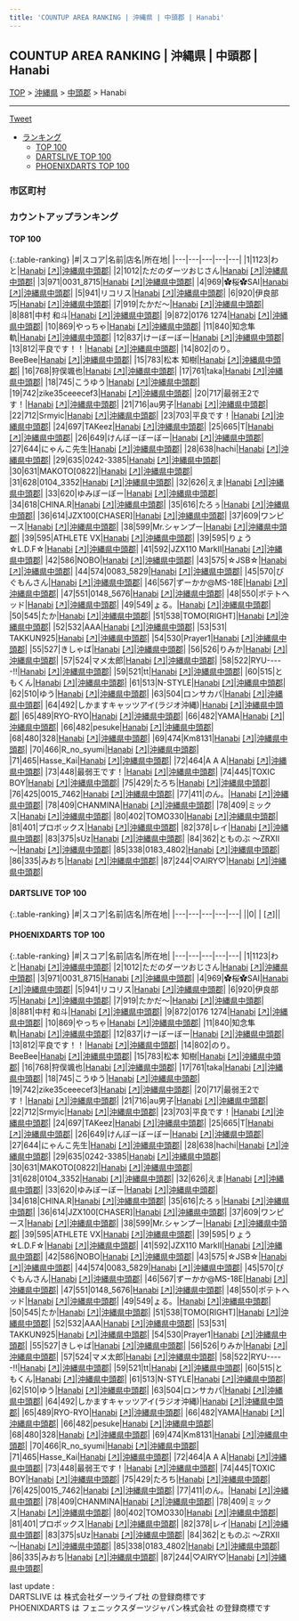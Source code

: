 ```yaml
---
title: 'COUNTUP AREA RANKING | 沖縄県 | 中頭郡 | Hanabi'
---
```

## COUNTUP AREA RANKING | 沖縄県 | 中頭郡 | Hanabi

[TOP](/darts/rank/) > [沖縄県](/darts/rank/沖縄県/) > [中頭郡](/darts/rank/沖縄県/中頭郡/) > Hanabi

___

<a href="https://twitter.com/share?ref_src=twsrc%5Etfw" data-text="COUNTUP AREA RANKING | 沖縄県中頭郡Hanabi" class="twitter-share-button" data-hashtags="DARTSLIVE,PHOENIXDARTS,darts,ダーツ" data-show-count="false">Tweet</a>

* [ランキング](#カウントアップランキング)
    * [TOP 100](#top-100)
    * [DARTSLIVE TOP 100](#dartslive-top-100)
    * [PHOENIXDARTS TOP 100](#phoenixdarts-top-100)

### 市区町村

<ul>

</ul>

### カウントアップランキング

#### TOP 100



{:.table-ranking}
|#|スコア|名前|店名|所在地|
|---|---|---|---|---|
|1|1123|<span class="rank-name-pd">わと</span>|<a href="/darts/rank/shops/10508.html">Hanabi</a> <a href="https://vs.phoenixdarts.com/jp/shop/shopDetailInfo/s_10508?s_seq=10508">[↗]</a>|<a href="/darts/rank/沖縄県/中頭郡">沖縄県中頭郡</a>|
|2|1012|<span class="rank-name-pd">ただのダーツおじさん</span>|<a href="/darts/rank/shops/10508.html">Hanabi</a> <a href="https://vs.phoenixdarts.com/jp/shop/shopDetailInfo/s_10508?s_seq=10508">[↗]</a>|<a href="/darts/rank/沖縄県/中頭郡">沖縄県中頭郡</a>|
|3|971|<span class="rank-name-pd">0031_8715</span>|<a href="/darts/rank/shops/10508.html">Hanabi</a> <a href="https://vs.phoenixdarts.com/jp/shop/shopDetailInfo/s_10508?s_seq=10508">[↗]</a>|<a href="/darts/rank/沖縄県/中頭郡">沖縄県中頭郡</a>|
|4|969|<span class="rank-name-pd">✿桜✿SAI</span>|<a href="/darts/rank/shops/10508.html">Hanabi</a> <a href="https://vs.phoenixdarts.com/jp/shop/shopDetailInfo/s_10508?s_seq=10508">[↗]</a>|<a href="/darts/rank/沖縄県/中頭郡">沖縄県中頭郡</a>|
|5|941|<span class="rank-name-pd">リコリス</span>|<a href="/darts/rank/shops/10508.html">Hanabi</a> <a href="https://vs.phoenixdarts.com/jp/shop/shopDetailInfo/s_10508?s_seq=10508">[↗]</a>|<a href="/darts/rank/沖縄県/中頭郡">沖縄県中頭郡</a>|
|6|920|<span class="rank-name-pd">伊良部　巧</span>|<a href="/darts/rank/shops/10508.html">Hanabi</a> <a href="https://vs.phoenixdarts.com/jp/shop/shopDetailInfo/s_10508?s_seq=10508">[↗]</a>|<a href="/darts/rank/沖縄県/中頭郡">沖縄県中頭郡</a>|
|7|919|<span class="rank-name-pd">たかだ〜</span>|<a href="/darts/rank/shops/10508.html">Hanabi</a> <a href="https://vs.phoenixdarts.com/jp/shop/shopDetailInfo/s_10508?s_seq=10508">[↗]</a>|<a href="/darts/rank/沖縄県/中頭郡">沖縄県中頭郡</a>|
|8|881|<span class="rank-name-pd">中村 和斗</span>|<a href="/darts/rank/shops/10508.html">Hanabi</a> <a href="https://vs.phoenixdarts.com/jp/shop/shopDetailInfo/s_10508?s_seq=10508">[↗]</a>|<a href="/darts/rank/沖縄県/中頭郡">沖縄県中頭郡</a>|
|9|872|<span class="rank-name-pd">0176 1274</span>|<a href="/darts/rank/shops/10508.html">Hanabi</a> <a href="https://vs.phoenixdarts.com/jp/shop/shopDetailInfo/s_10508?s_seq=10508">[↗]</a>|<a href="/darts/rank/沖縄県/中頭郡">沖縄県中頭郡</a>|
|10|869|<span class="rank-name-pd">やっちゃ</span>|<a href="/darts/rank/shops/10508.html">Hanabi</a> <a href="https://vs.phoenixdarts.com/jp/shop/shopDetailInfo/s_10508?s_seq=10508">[↗]</a>|<a href="/darts/rank/沖縄県/中頭郡">沖縄県中頭郡</a>|
|11|840|<span class="rank-name-pd">知念隼軌</span>|<a href="/darts/rank/shops/10508.html">Hanabi</a> <a href="https://vs.phoenixdarts.com/jp/shop/shopDetailInfo/s_10508?s_seq=10508">[↗]</a>|<a href="/darts/rank/沖縄県/中頭郡">沖縄県中頭郡</a>|
|12|837|<span class="rank-name-pd">けーぼーぼー</span>|<a href="/darts/rank/shops/10508.html">Hanabi</a> <a href="https://vs.phoenixdarts.com/jp/shop/shopDetailInfo/s_10508?s_seq=10508">[↗]</a>|<a href="/darts/rank/沖縄県/中頭郡">沖縄県中頭郡</a>|
|13|812|<span class="rank-name-pd">平良です！！</span>|<a href="/darts/rank/shops/10508.html">Hanabi</a> <a href="https://vs.phoenixdarts.com/jp/shop/shopDetailInfo/s_10508?s_seq=10508">[↗]</a>|<a href="/darts/rank/沖縄県/中頭郡">沖縄県中頭郡</a>|
|14|802|<span class="rank-name-pd">のり。BeeBee</span>|<a href="/darts/rank/shops/10508.html">Hanabi</a> <a href="https://vs.phoenixdarts.com/jp/shop/shopDetailInfo/s_10508?s_seq=10508">[↗]</a>|<a href="/darts/rank/沖縄県/中頭郡">沖縄県中頭郡</a>|
|15|783|<span class="rank-name-pd">松本 知樹</span>|<a href="/darts/rank/shops/10508.html">Hanabi</a> <a href="https://vs.phoenixdarts.com/jp/shop/shopDetailInfo/s_10508?s_seq=10508">[↗]</a>|<a href="/darts/rank/沖縄県/中頭郡">沖縄県中頭郡</a>|
|16|768|<span class="rank-name-pd">狩俣颯也</span>|<a href="/darts/rank/shops/10508.html">Hanabi</a> <a href="https://vs.phoenixdarts.com/jp/shop/shopDetailInfo/s_10508?s_seq=10508">[↗]</a>|<a href="/darts/rank/沖縄県/中頭郡">沖縄県中頭郡</a>|
|17|761|<span class="rank-name-pd">taka</span>|<a href="/darts/rank/shops/10508.html">Hanabi</a> <a href="https://vs.phoenixdarts.com/jp/shop/shopDetailInfo/s_10508?s_seq=10508">[↗]</a>|<a href="/darts/rank/沖縄県/中頭郡">沖縄県中頭郡</a>|
|18|745|<span class="rank-name-pd">こうゆう</span>|<a href="/darts/rank/shops/10508.html">Hanabi</a> <a href="https://vs.phoenixdarts.com/jp/shop/shopDetailInfo/s_10508?s_seq=10508">[↗]</a>|<a href="/darts/rank/沖縄県/中頭郡">沖縄県中頭郡</a>|
|19|742|<span class="rank-name-pd">zike35ceeecef3</span>|<a href="/darts/rank/shops/10508.html">Hanabi</a> <a href="https://vs.phoenixdarts.com/jp/shop/shopDetailInfo/s_10508?s_seq=10508">[↗]</a>|<a href="/darts/rank/沖縄県/中頭郡">沖縄県中頭郡</a>|
|20|717|<span class="rank-name-pd">最弱王2です！</span>|<a href="/darts/rank/shops/10508.html">Hanabi</a> <a href="https://vs.phoenixdarts.com/jp/shop/shopDetailInfo/s_10508?s_seq=10508">[↗]</a>|<a href="/darts/rank/沖縄県/中頭郡">沖縄県中頭郡</a>|
|21|716|<span class="rank-name-pd">au男子</span>|<a href="/darts/rank/shops/10508.html">Hanabi</a> <a href="https://vs.phoenixdarts.com/jp/shop/shopDetailInfo/s_10508?s_seq=10508">[↗]</a>|<a href="/darts/rank/沖縄県/中頭郡">沖縄県中頭郡</a>|
|22|712|<span class="rank-name-pd">Srmyic</span>|<a href="/darts/rank/shops/10508.html">Hanabi</a> <a href="https://vs.phoenixdarts.com/jp/shop/shopDetailInfo/s_10508?s_seq=10508">[↗]</a>|<a href="/darts/rank/沖縄県/中頭郡">沖縄県中頭郡</a>|
|23|703|<span class="rank-name-pd">平良です！</span>|<a href="/darts/rank/shops/10508.html">Hanabi</a> <a href="https://vs.phoenixdarts.com/jp/shop/shopDetailInfo/s_10508?s_seq=10508">[↗]</a>|<a href="/darts/rank/沖縄県/中頭郡">沖縄県中頭郡</a>|
|24|697|<span class="rank-name-pd">TAKeez</span>|<a href="/darts/rank/shops/10508.html">Hanabi</a> <a href="https://vs.phoenixdarts.com/jp/shop/shopDetailInfo/s_10508?s_seq=10508">[↗]</a>|<a href="/darts/rank/沖縄県/中頭郡">沖縄県中頭郡</a>|
|25|665|<span class="rank-name-pd">T</span>|<a href="/darts/rank/shops/10508.html">Hanabi</a> <a href="https://vs.phoenixdarts.com/jp/shop/shopDetailInfo/s_10508?s_seq=10508">[↗]</a>|<a href="/darts/rank/沖縄県/中頭郡">沖縄県中頭郡</a>|
|26|649|<span class="rank-name-pd">けんぼーぼーぼー</span>|<a href="/darts/rank/shops/10508.html">Hanabi</a> <a href="https://vs.phoenixdarts.com/jp/shop/shopDetailInfo/s_10508?s_seq=10508">[↗]</a>|<a href="/darts/rank/沖縄県/中頭郡">沖縄県中頭郡</a>|
|27|644|<span class="rank-name-pd">にゃんこ先生</span>|<a href="/darts/rank/shops/10508.html">Hanabi</a> <a href="https://vs.phoenixdarts.com/jp/shop/shopDetailInfo/s_10508?s_seq=10508">[↗]</a>|<a href="/darts/rank/沖縄県/中頭郡">沖縄県中頭郡</a>|
|28|638|<span class="rank-name-pd">hachi</span>|<a href="/darts/rank/shops/10508.html">Hanabi</a> <a href="https://vs.phoenixdarts.com/jp/shop/shopDetailInfo/s_10508?s_seq=10508">[↗]</a>|<a href="/darts/rank/沖縄県/中頭郡">沖縄県中頭郡</a>|
|29|635|<span class="rank-name-pd">0242-3385</span>|<a href="/darts/rank/shops/10508.html">Hanabi</a> <a href="https://vs.phoenixdarts.com/jp/shop/shopDetailInfo/s_10508?s_seq=10508">[↗]</a>|<a href="/darts/rank/沖縄県/中頭郡">沖縄県中頭郡</a>|
|30|631|<span class="rank-name-pd">MAKOTO[0822]</span>|<a href="/darts/rank/shops/10508.html">Hanabi</a> <a href="https://vs.phoenixdarts.com/jp/shop/shopDetailInfo/s_10508?s_seq=10508">[↗]</a>|<a href="/darts/rank/沖縄県/中頭郡">沖縄県中頭郡</a>|
|31|628|<span class="rank-name-pd">0104_3352</span>|<a href="/darts/rank/shops/10508.html">Hanabi</a> <a href="https://vs.phoenixdarts.com/jp/shop/shopDetailInfo/s_10508?s_seq=10508">[↗]</a>|<a href="/darts/rank/沖縄県/中頭郡">沖縄県中頭郡</a>|
|32|626|<span class="rank-name-pd">えま</span>|<a href="/darts/rank/shops/10508.html">Hanabi</a> <a href="https://vs.phoenixdarts.com/jp/shop/shopDetailInfo/s_10508?s_seq=10508">[↗]</a>|<a href="/darts/rank/沖縄県/中頭郡">沖縄県中頭郡</a>|
|33|620|<span class="rank-name-pd">ゆみぼーぼー</span>|<a href="/darts/rank/shops/10508.html">Hanabi</a> <a href="https://vs.phoenixdarts.com/jp/shop/shopDetailInfo/s_10508?s_seq=10508">[↗]</a>|<a href="/darts/rank/沖縄県/中頭郡">沖縄県中頭郡</a>|
|34|618|<span class="rank-name-pd">CHINA.R</span>|<a href="/darts/rank/shops/10508.html">Hanabi</a> <a href="https://vs.phoenixdarts.com/jp/shop/shopDetailInfo/s_10508?s_seq=10508">[↗]</a>|<a href="/darts/rank/沖縄県/中頭郡">沖縄県中頭郡</a>|
|35|616|<span class="rank-name-pd">たろぅ</span>|<a href="/darts/rank/shops/10508.html">Hanabi</a> <a href="https://vs.phoenixdarts.com/jp/shop/shopDetailInfo/s_10508?s_seq=10508">[↗]</a>|<a href="/darts/rank/沖縄県/中頭郡">沖縄県中頭郡</a>|
|36|614|<span class="rank-name-pd">JZX100[CHASER]</span>|<a href="/darts/rank/shops/10508.html">Hanabi</a> <a href="https://vs.phoenixdarts.com/jp/shop/shopDetailInfo/s_10508?s_seq=10508">[↗]</a>|<a href="/darts/rank/沖縄県/中頭郡">沖縄県中頭郡</a>|
|37|609|<span class="rank-name-pd">ワンピース</span>|<a href="/darts/rank/shops/10508.html">Hanabi</a> <a href="https://vs.phoenixdarts.com/jp/shop/shopDetailInfo/s_10508?s_seq=10508">[↗]</a>|<a href="/darts/rank/沖縄県/中頭郡">沖縄県中頭郡</a>|
|38|599|<span class="rank-name-pd">Mr.シャンプー</span>|<a href="/darts/rank/shops/10508.html">Hanabi</a> <a href="https://vs.phoenixdarts.com/jp/shop/shopDetailInfo/s_10508?s_seq=10508">[↗]</a>|<a href="/darts/rank/沖縄県/中頭郡">沖縄県中頭郡</a>|
|39|595|<span class="rank-name-pd">ATHLETE VX</span>|<a href="/darts/rank/shops/10508.html">Hanabi</a> <a href="https://vs.phoenixdarts.com/jp/shop/shopDetailInfo/s_10508?s_seq=10508">[↗]</a>|<a href="/darts/rank/沖縄県/中頭郡">沖縄県中頭郡</a>|
|39|595|<span class="rank-name-pd">りょう☆L.D.F☆</span>|<a href="/darts/rank/shops/10508.html">Hanabi</a> <a href="https://vs.phoenixdarts.com/jp/shop/shopDetailInfo/s_10508?s_seq=10508">[↗]</a>|<a href="/darts/rank/沖縄県/中頭郡">沖縄県中頭郡</a>|
|41|592|<span class="rank-name-pd">JZX110 MarkⅡ</span>|<a href="/darts/rank/shops/10508.html">Hanabi</a> <a href="https://vs.phoenixdarts.com/jp/shop/shopDetailInfo/s_10508?s_seq=10508">[↗]</a>|<a href="/darts/rank/沖縄県/中頭郡">沖縄県中頭郡</a>|
|42|586|<span class="rank-name-pd">NOBO</span>|<a href="/darts/rank/shops/10508.html">Hanabi</a> <a href="https://vs.phoenixdarts.com/jp/shop/shopDetailInfo/s_10508?s_seq=10508">[↗]</a>|<a href="/darts/rank/沖縄県/中頭郡">沖縄県中頭郡</a>|
|43|575|<span class="rank-name-pd">☆JSB☆</span>|<a href="/darts/rank/shops/10508.html">Hanabi</a> <a href="https://vs.phoenixdarts.com/jp/shop/shopDetailInfo/s_10508?s_seq=10508">[↗]</a>|<a href="/darts/rank/沖縄県/中頭郡">沖縄県中頭郡</a>|
|44|574|<span class="rank-name-pd">0083_5829</span>|<a href="/darts/rank/shops/10508.html">Hanabi</a> <a href="https://vs.phoenixdarts.com/jp/shop/shopDetailInfo/s_10508?s_seq=10508">[↗]</a>|<a href="/darts/rank/沖縄県/中頭郡">沖縄県中頭郡</a>|
|45|570|<span class="rank-name-pd">ぴぐもんさん</span>|<a href="/darts/rank/shops/10508.html">Hanabi</a> <a href="https://vs.phoenixdarts.com/jp/shop/shopDetailInfo/s_10508?s_seq=10508">[↗]</a>|<a href="/darts/rank/沖縄県/中頭郡">沖縄県中頭郡</a>|
|46|567|<span class="rank-name-pd">ずーかか@MS-18E</span>|<a href="/darts/rank/shops/10508.html">Hanabi</a> <a href="https://vs.phoenixdarts.com/jp/shop/shopDetailInfo/s_10508?s_seq=10508">[↗]</a>|<a href="/darts/rank/沖縄県/中頭郡">沖縄県中頭郡</a>|
|47|551|<span class="rank-name-pd">0148_5676</span>|<a href="/darts/rank/shops/10508.html">Hanabi</a> <a href="https://vs.phoenixdarts.com/jp/shop/shopDetailInfo/s_10508?s_seq=10508">[↗]</a>|<a href="/darts/rank/沖縄県/中頭郡">沖縄県中頭郡</a>|
|48|550|<span class="rank-name-pd">ポテトヘッド</span>|<a href="/darts/rank/shops/10508.html">Hanabi</a> <a href="https://vs.phoenixdarts.com/jp/shop/shopDetailInfo/s_10508?s_seq=10508">[↗]</a>|<a href="/darts/rank/沖縄県/中頭郡">沖縄県中頭郡</a>|
|49|549|<span class="rank-name-pd">ょる。</span>|<a href="/darts/rank/shops/10508.html">Hanabi</a> <a href="https://vs.phoenixdarts.com/jp/shop/shopDetailInfo/s_10508?s_seq=10508">[↗]</a>|<a href="/darts/rank/沖縄県/中頭郡">沖縄県中頭郡</a>|
|50|545|<span class="rank-name-pd">たか</span>|<a href="/darts/rank/shops/10508.html">Hanabi</a> <a href="https://vs.phoenixdarts.com/jp/shop/shopDetailInfo/s_10508?s_seq=10508">[↗]</a>|<a href="/darts/rank/沖縄県/中頭郡">沖縄県中頭郡</a>|
|51|538|<span class="rank-name-pd">TOMO[RIGHT]</span>|<a href="/darts/rank/shops/10508.html">Hanabi</a> <a href="https://vs.phoenixdarts.com/jp/shop/shopDetailInfo/s_10508?s_seq=10508">[↗]</a>|<a href="/darts/rank/沖縄県/中頭郡">沖縄県中頭郡</a>|
|52|532|<span class="rank-name-pd">AAA</span>|<a href="/darts/rank/shops/10508.html">Hanabi</a> <a href="https://vs.phoenixdarts.com/jp/shop/shopDetailInfo/s_10508?s_seq=10508">[↗]</a>|<a href="/darts/rank/沖縄県/中頭郡">沖縄県中頭郡</a>|
|53|531|<span class="rank-name-pd"> TAKKUN925</span>|<a href="/darts/rank/shops/10508.html">Hanabi</a> <a href="https://vs.phoenixdarts.com/jp/shop/shopDetailInfo/s_10508?s_seq=10508">[↗]</a>|<a href="/darts/rank/沖縄県/中頭郡">沖縄県中頭郡</a>|
|54|530|<span class="rank-name-pd">Prayer1</span>|<a href="/darts/rank/shops/10508.html">Hanabi</a> <a href="https://vs.phoenixdarts.com/jp/shop/shopDetailInfo/s_10508?s_seq=10508">[↗]</a>|<a href="/darts/rank/沖縄県/中頭郡">沖縄県中頭郡</a>|
|55|527|<span class="rank-name-pd">きしゃば</span>|<a href="/darts/rank/shops/10508.html">Hanabi</a> <a href="https://vs.phoenixdarts.com/jp/shop/shopDetailInfo/s_10508?s_seq=10508">[↗]</a>|<a href="/darts/rank/沖縄県/中頭郡">沖縄県中頭郡</a>|
|56|526|<span class="rank-name-pd">りみか</span>|<a href="/darts/rank/shops/10508.html">Hanabi</a> <a href="https://vs.phoenixdarts.com/jp/shop/shopDetailInfo/s_10508?s_seq=10508">[↗]</a>|<a href="/darts/rank/沖縄県/中頭郡">沖縄県中頭郡</a>|
|57|524|<span class="rank-name-pd">マメ太郎</span>|<a href="/darts/rank/shops/10508.html">Hanabi</a> <a href="https://vs.phoenixdarts.com/jp/shop/shopDetailInfo/s_10508?s_seq=10508">[↗]</a>|<a href="/darts/rank/沖縄県/中頭郡">沖縄県中頭郡</a>|
|58|522|<span class="rank-name-pd">RYU-----!!</span>|<a href="/darts/rank/shops/10508.html">Hanabi</a> <a href="https://vs.phoenixdarts.com/jp/shop/shopDetailInfo/s_10508?s_seq=10508">[↗]</a>|<a href="/darts/rank/沖縄県/中頭郡">沖縄県中頭郡</a>|
|59|521|<span class="rank-name-pd">tt</span>|<a href="/darts/rank/shops/10508.html">Hanabi</a> <a href="https://vs.phoenixdarts.com/jp/shop/shopDetailInfo/s_10508?s_seq=10508">[↗]</a>|<a href="/darts/rank/沖縄県/中頭郡">沖縄県中頭郡</a>|
|60|515|<span class="rank-name-pd">ともくん</span>|<a href="/darts/rank/shops/10508.html">Hanabi</a> <a href="https://vs.phoenixdarts.com/jp/shop/shopDetailInfo/s_10508?s_seq=10508">[↗]</a>|<a href="/darts/rank/沖縄県/中頭郡">沖縄県中頭郡</a>|
|61|513|<span class="rank-name-pd">N-STYLE</span>|<a href="/darts/rank/shops/10508.html">Hanabi</a> <a href="https://vs.phoenixdarts.com/jp/shop/shopDetailInfo/s_10508?s_seq=10508">[↗]</a>|<a href="/darts/rank/沖縄県/中頭郡">沖縄県中頭郡</a>|
|62|510|<span class="rank-name-pd">ゆう</span>|<a href="/darts/rank/shops/10508.html">Hanabi</a> <a href="https://vs.phoenixdarts.com/jp/shop/shopDetailInfo/s_10508?s_seq=10508">[↗]</a>|<a href="/darts/rank/沖縄県/中頭郡">沖縄県中頭郡</a>|
|63|504|<span class="rank-name-pd">ロンサカパ</span>|<a href="/darts/rank/shops/10508.html">Hanabi</a> <a href="https://vs.phoenixdarts.com/jp/shop/shopDetailInfo/s_10508?s_seq=10508">[↗]</a>|<a href="/darts/rank/沖縄県/中頭郡">沖縄県中頭郡</a>|
|64|492|<span class="rank-name-pd">しかますキャッツアイ(ラジオ沖縄)</span>|<a href="/darts/rank/shops/10508.html">Hanabi</a> <a href="https://vs.phoenixdarts.com/jp/shop/shopDetailInfo/s_10508?s_seq=10508">[↗]</a>|<a href="/darts/rank/沖縄県/中頭郡">沖縄県中頭郡</a>|
|65|489|<span class="rank-name-pd">RYO-RYO</span>|<a href="/darts/rank/shops/10508.html">Hanabi</a> <a href="https://vs.phoenixdarts.com/jp/shop/shopDetailInfo/s_10508?s_seq=10508">[↗]</a>|<a href="/darts/rank/沖縄県/中頭郡">沖縄県中頭郡</a>|
|66|482|<span class="rank-name-pd">YAMA</span>|<a href="/darts/rank/shops/10508.html">Hanabi</a> <a href="https://vs.phoenixdarts.com/jp/shop/shopDetailInfo/s_10508?s_seq=10508">[↗]</a>|<a href="/darts/rank/沖縄県/中頭郡">沖縄県中頭郡</a>|
|66|482|<span class="rank-name-pd">pesuke</span>|<a href="/darts/rank/shops/10508.html">Hanabi</a> <a href="https://vs.phoenixdarts.com/jp/shop/shopDetailInfo/s_10508?s_seq=10508">[↗]</a>|<a href="/darts/rank/沖縄県/中頭郡">沖縄県中頭郡</a>|
|68|480|<span class="rank-name-pd">328</span>|<a href="/darts/rank/shops/10508.html">Hanabi</a> <a href="https://vs.phoenixdarts.com/jp/shop/shopDetailInfo/s_10508?s_seq=10508">[↗]</a>|<a href="/darts/rank/沖縄県/中頭郡">沖縄県中頭郡</a>|
|69|474|<span class="rank-name-pd">Km8131</span>|<a href="/darts/rank/shops/10508.html">Hanabi</a> <a href="https://vs.phoenixdarts.com/jp/shop/shopDetailInfo/s_10508?s_seq=10508">[↗]</a>|<a href="/darts/rank/沖縄県/中頭郡">沖縄県中頭郡</a>|
|70|466|<span class="rank-name-pd">R_no_syumi</span>|<a href="/darts/rank/shops/10508.html">Hanabi</a> <a href="https://vs.phoenixdarts.com/jp/shop/shopDetailInfo/s_10508?s_seq=10508">[↗]</a>|<a href="/darts/rank/沖縄県/中頭郡">沖縄県中頭郡</a>|
|71|465|<span class="rank-name-pd">Hasse_Kai</span>|<a href="/darts/rank/shops/10508.html">Hanabi</a> <a href="https://vs.phoenixdarts.com/jp/shop/shopDetailInfo/s_10508?s_seq=10508">[↗]</a>|<a href="/darts/rank/沖縄県/中頭郡">沖縄県中頭郡</a>|
|72|464|<span class="rank-name-pd">A A A</span>|<a href="/darts/rank/shops/10508.html">Hanabi</a> <a href="https://vs.phoenixdarts.com/jp/shop/shopDetailInfo/s_10508?s_seq=10508">[↗]</a>|<a href="/darts/rank/沖縄県/中頭郡">沖縄県中頭郡</a>|
|73|448|<span class="rank-name-pd">最弱王です！</span>|<a href="/darts/rank/shops/10508.html">Hanabi</a> <a href="https://vs.phoenixdarts.com/jp/shop/shopDetailInfo/s_10508?s_seq=10508">[↗]</a>|<a href="/darts/rank/沖縄県/中頭郡">沖縄県中頭郡</a>|
|74|445|<span class="rank-name-pd">TOXIC BOY</span>|<a href="/darts/rank/shops/10508.html">Hanabi</a> <a href="https://vs.phoenixdarts.com/jp/shop/shopDetailInfo/s_10508?s_seq=10508">[↗]</a>|<a href="/darts/rank/沖縄県/中頭郡">沖縄県中頭郡</a>|
|75|429|<span class="rank-name-pd">たろち</span>|<a href="/darts/rank/shops/10508.html">Hanabi</a> <a href="https://vs.phoenixdarts.com/jp/shop/shopDetailInfo/s_10508?s_seq=10508">[↗]</a>|<a href="/darts/rank/沖縄県/中頭郡">沖縄県中頭郡</a>|
|76|425|<span class="rank-name-pd">0015_7462</span>|<a href="/darts/rank/shops/10508.html">Hanabi</a> <a href="https://vs.phoenixdarts.com/jp/shop/shopDetailInfo/s_10508?s_seq=10508">[↗]</a>|<a href="/darts/rank/沖縄県/中頭郡">沖縄県中頭郡</a>|
|77|411|<span class="rank-name-pd">のん。</span>|<a href="/darts/rank/shops/10508.html">Hanabi</a> <a href="https://vs.phoenixdarts.com/jp/shop/shopDetailInfo/s_10508?s_seq=10508">[↗]</a>|<a href="/darts/rank/沖縄県/中頭郡">沖縄県中頭郡</a>|
|78|409|<span class="rank-name-pd">CHANMINA</span>|<a href="/darts/rank/shops/10508.html">Hanabi</a> <a href="https://vs.phoenixdarts.com/jp/shop/shopDetailInfo/s_10508?s_seq=10508">[↗]</a>|<a href="/darts/rank/沖縄県/中頭郡">沖縄県中頭郡</a>|
|78|409|<span class="rank-name-pd">ミックス</span>|<a href="/darts/rank/shops/10508.html">Hanabi</a> <a href="https://vs.phoenixdarts.com/jp/shop/shopDetailInfo/s_10508?s_seq=10508">[↗]</a>|<a href="/darts/rank/沖縄県/中頭郡">沖縄県中頭郡</a>|
|80|402|<span class="rank-name-pd">TOMO330</span>|<a href="/darts/rank/shops/10508.html">Hanabi</a> <a href="https://vs.phoenixdarts.com/jp/shop/shopDetailInfo/s_10508?s_seq=10508">[↗]</a>|<a href="/darts/rank/沖縄県/中頭郡">沖縄県中頭郡</a>|
|81|401|<span class="rank-name-pd">プロボックス</span>|<a href="/darts/rank/shops/10508.html">Hanabi</a> <a href="https://vs.phoenixdarts.com/jp/shop/shopDetailInfo/s_10508?s_seq=10508">[↗]</a>|<a href="/darts/rank/沖縄県/中頭郡">沖縄県中頭郡</a>|
|82|378|<span class="rank-name-pd">レイ</span>|<a href="/darts/rank/shops/10508.html">Hanabi</a> <a href="https://vs.phoenixdarts.com/jp/shop/shopDetailInfo/s_10508?s_seq=10508">[↗]</a>|<a href="/darts/rank/沖縄県/中頭郡">沖縄県中頭郡</a>|
|83|375|<span class="rank-name-pd">sUz</span>|<a href="/darts/rank/shops/10508.html">Hanabi</a> <a href="https://vs.phoenixdarts.com/jp/shop/shopDetailInfo/s_10508?s_seq=10508">[↗]</a>|<a href="/darts/rank/沖縄県/中頭郡">沖縄県中頭郡</a>|
|84|362|<span class="rank-name-pd">とものぶ ～ZRXII～</span>|<a href="/darts/rank/shops/10508.html">Hanabi</a> <a href="https://vs.phoenixdarts.com/jp/shop/shopDetailInfo/s_10508?s_seq=10508">[↗]</a>|<a href="/darts/rank/沖縄県/中頭郡">沖縄県中頭郡</a>|
|85|338|<span class="rank-name-pd">0183_4802</span>|<a href="/darts/rank/shops/10508.html">Hanabi</a> <a href="https://vs.phoenixdarts.com/jp/shop/shopDetailInfo/s_10508?s_seq=10508">[↗]</a>|<a href="/darts/rank/沖縄県/中頭郡">沖縄県中頭郡</a>|
|86|335|<span class="rank-name-pd">みおち</span>|<a href="/darts/rank/shops/10508.html">Hanabi</a> <a href="https://vs.phoenixdarts.com/jp/shop/shopDetailInfo/s_10508?s_seq=10508">[↗]</a>|<a href="/darts/rank/沖縄県/中頭郡">沖縄県中頭郡</a>|
|87|244|<span class="rank-name-pd">♡AIRY♡</span>|<a href="/darts/rank/shops/10508.html">Hanabi</a> <a href="https://vs.phoenixdarts.com/jp/shop/shopDetailInfo/s_10508?s_seq=10508">[↗]</a>|<a href="/darts/rank/沖縄県/中頭郡">沖縄県中頭郡</a>|


#### DARTSLIVE TOP 100



{:.table-ranking}
|#|スコア|名前|店名|所在地|
|---|---|---|---|---|
||0|<span class="rank-name-dl"> </span>|<a href="/darts/rank/shops/.html"></a> <a href="">[↗]</a>|<a href="/darts/rank//"></a>|


#### PHOENIXDARTS TOP 100



{:.table-ranking}
|#|スコア|名前|店名|所在地|
|---|---|---|---|---|
|1|1123|<span class="rank-name-pd">わと</span>|<a href="/darts/rank/shops/10508.html">Hanabi</a> <a href="https://vs.phoenixdarts.com/jp/shop/shopDetailInfo/s_10508?s_seq=10508">[↗]</a>|<a href="/darts/rank/沖縄県/中頭郡">沖縄県中頭郡</a>|
|2|1012|<span class="rank-name-pd">ただのダーツおじさん</span>|<a href="/darts/rank/shops/10508.html">Hanabi</a> <a href="https://vs.phoenixdarts.com/jp/shop/shopDetailInfo/s_10508?s_seq=10508">[↗]</a>|<a href="/darts/rank/沖縄県/中頭郡">沖縄県中頭郡</a>|
|3|971|<span class="rank-name-pd">0031_8715</span>|<a href="/darts/rank/shops/10508.html">Hanabi</a> <a href="https://vs.phoenixdarts.com/jp/shop/shopDetailInfo/s_10508?s_seq=10508">[↗]</a>|<a href="/darts/rank/沖縄県/中頭郡">沖縄県中頭郡</a>|
|4|969|<span class="rank-name-pd">✿桜✿SAI</span>|<a href="/darts/rank/shops/10508.html">Hanabi</a> <a href="https://vs.phoenixdarts.com/jp/shop/shopDetailInfo/s_10508?s_seq=10508">[↗]</a>|<a href="/darts/rank/沖縄県/中頭郡">沖縄県中頭郡</a>|
|5|941|<span class="rank-name-pd">リコリス</span>|<a href="/darts/rank/shops/10508.html">Hanabi</a> <a href="https://vs.phoenixdarts.com/jp/shop/shopDetailInfo/s_10508?s_seq=10508">[↗]</a>|<a href="/darts/rank/沖縄県/中頭郡">沖縄県中頭郡</a>|
|6|920|<span class="rank-name-pd">伊良部　巧</span>|<a href="/darts/rank/shops/10508.html">Hanabi</a> <a href="https://vs.phoenixdarts.com/jp/shop/shopDetailInfo/s_10508?s_seq=10508">[↗]</a>|<a href="/darts/rank/沖縄県/中頭郡">沖縄県中頭郡</a>|
|7|919|<span class="rank-name-pd">たかだ〜</span>|<a href="/darts/rank/shops/10508.html">Hanabi</a> <a href="https://vs.phoenixdarts.com/jp/shop/shopDetailInfo/s_10508?s_seq=10508">[↗]</a>|<a href="/darts/rank/沖縄県/中頭郡">沖縄県中頭郡</a>|
|8|881|<span class="rank-name-pd">中村 和斗</span>|<a href="/darts/rank/shops/10508.html">Hanabi</a> <a href="https://vs.phoenixdarts.com/jp/shop/shopDetailInfo/s_10508?s_seq=10508">[↗]</a>|<a href="/darts/rank/沖縄県/中頭郡">沖縄県中頭郡</a>|
|9|872|<span class="rank-name-pd">0176 1274</span>|<a href="/darts/rank/shops/10508.html">Hanabi</a> <a href="https://vs.phoenixdarts.com/jp/shop/shopDetailInfo/s_10508?s_seq=10508">[↗]</a>|<a href="/darts/rank/沖縄県/中頭郡">沖縄県中頭郡</a>|
|10|869|<span class="rank-name-pd">やっちゃ</span>|<a href="/darts/rank/shops/10508.html">Hanabi</a> <a href="https://vs.phoenixdarts.com/jp/shop/shopDetailInfo/s_10508?s_seq=10508">[↗]</a>|<a href="/darts/rank/沖縄県/中頭郡">沖縄県中頭郡</a>|
|11|840|<span class="rank-name-pd">知念隼軌</span>|<a href="/darts/rank/shops/10508.html">Hanabi</a> <a href="https://vs.phoenixdarts.com/jp/shop/shopDetailInfo/s_10508?s_seq=10508">[↗]</a>|<a href="/darts/rank/沖縄県/中頭郡">沖縄県中頭郡</a>|
|12|837|<span class="rank-name-pd">けーぼーぼー</span>|<a href="/darts/rank/shops/10508.html">Hanabi</a> <a href="https://vs.phoenixdarts.com/jp/shop/shopDetailInfo/s_10508?s_seq=10508">[↗]</a>|<a href="/darts/rank/沖縄県/中頭郡">沖縄県中頭郡</a>|
|13|812|<span class="rank-name-pd">平良です！！</span>|<a href="/darts/rank/shops/10508.html">Hanabi</a> <a href="https://vs.phoenixdarts.com/jp/shop/shopDetailInfo/s_10508?s_seq=10508">[↗]</a>|<a href="/darts/rank/沖縄県/中頭郡">沖縄県中頭郡</a>|
|14|802|<span class="rank-name-pd">のり。BeeBee</span>|<a href="/darts/rank/shops/10508.html">Hanabi</a> <a href="https://vs.phoenixdarts.com/jp/shop/shopDetailInfo/s_10508?s_seq=10508">[↗]</a>|<a href="/darts/rank/沖縄県/中頭郡">沖縄県中頭郡</a>|
|15|783|<span class="rank-name-pd">松本 知樹</span>|<a href="/darts/rank/shops/10508.html">Hanabi</a> <a href="https://vs.phoenixdarts.com/jp/shop/shopDetailInfo/s_10508?s_seq=10508">[↗]</a>|<a href="/darts/rank/沖縄県/中頭郡">沖縄県中頭郡</a>|
|16|768|<span class="rank-name-pd">狩俣颯也</span>|<a href="/darts/rank/shops/10508.html">Hanabi</a> <a href="https://vs.phoenixdarts.com/jp/shop/shopDetailInfo/s_10508?s_seq=10508">[↗]</a>|<a href="/darts/rank/沖縄県/中頭郡">沖縄県中頭郡</a>|
|17|761|<span class="rank-name-pd">taka</span>|<a href="/darts/rank/shops/10508.html">Hanabi</a> <a href="https://vs.phoenixdarts.com/jp/shop/shopDetailInfo/s_10508?s_seq=10508">[↗]</a>|<a href="/darts/rank/沖縄県/中頭郡">沖縄県中頭郡</a>|
|18|745|<span class="rank-name-pd">こうゆう</span>|<a href="/darts/rank/shops/10508.html">Hanabi</a> <a href="https://vs.phoenixdarts.com/jp/shop/shopDetailInfo/s_10508?s_seq=10508">[↗]</a>|<a href="/darts/rank/沖縄県/中頭郡">沖縄県中頭郡</a>|
|19|742|<span class="rank-name-pd">zike35ceeecef3</span>|<a href="/darts/rank/shops/10508.html">Hanabi</a> <a href="https://vs.phoenixdarts.com/jp/shop/shopDetailInfo/s_10508?s_seq=10508">[↗]</a>|<a href="/darts/rank/沖縄県/中頭郡">沖縄県中頭郡</a>|
|20|717|<span class="rank-name-pd">最弱王2です！</span>|<a href="/darts/rank/shops/10508.html">Hanabi</a> <a href="https://vs.phoenixdarts.com/jp/shop/shopDetailInfo/s_10508?s_seq=10508">[↗]</a>|<a href="/darts/rank/沖縄県/中頭郡">沖縄県中頭郡</a>|
|21|716|<span class="rank-name-pd">au男子</span>|<a href="/darts/rank/shops/10508.html">Hanabi</a> <a href="https://vs.phoenixdarts.com/jp/shop/shopDetailInfo/s_10508?s_seq=10508">[↗]</a>|<a href="/darts/rank/沖縄県/中頭郡">沖縄県中頭郡</a>|
|22|712|<span class="rank-name-pd">Srmyic</span>|<a href="/darts/rank/shops/10508.html">Hanabi</a> <a href="https://vs.phoenixdarts.com/jp/shop/shopDetailInfo/s_10508?s_seq=10508">[↗]</a>|<a href="/darts/rank/沖縄県/中頭郡">沖縄県中頭郡</a>|
|23|703|<span class="rank-name-pd">平良です！</span>|<a href="/darts/rank/shops/10508.html">Hanabi</a> <a href="https://vs.phoenixdarts.com/jp/shop/shopDetailInfo/s_10508?s_seq=10508">[↗]</a>|<a href="/darts/rank/沖縄県/中頭郡">沖縄県中頭郡</a>|
|24|697|<span class="rank-name-pd">TAKeez</span>|<a href="/darts/rank/shops/10508.html">Hanabi</a> <a href="https://vs.phoenixdarts.com/jp/shop/shopDetailInfo/s_10508?s_seq=10508">[↗]</a>|<a href="/darts/rank/沖縄県/中頭郡">沖縄県中頭郡</a>|
|25|665|<span class="rank-name-pd">T</span>|<a href="/darts/rank/shops/10508.html">Hanabi</a> <a href="https://vs.phoenixdarts.com/jp/shop/shopDetailInfo/s_10508?s_seq=10508">[↗]</a>|<a href="/darts/rank/沖縄県/中頭郡">沖縄県中頭郡</a>|
|26|649|<span class="rank-name-pd">けんぼーぼーぼー</span>|<a href="/darts/rank/shops/10508.html">Hanabi</a> <a href="https://vs.phoenixdarts.com/jp/shop/shopDetailInfo/s_10508?s_seq=10508">[↗]</a>|<a href="/darts/rank/沖縄県/中頭郡">沖縄県中頭郡</a>|
|27|644|<span class="rank-name-pd">にゃんこ先生</span>|<a href="/darts/rank/shops/10508.html">Hanabi</a> <a href="https://vs.phoenixdarts.com/jp/shop/shopDetailInfo/s_10508?s_seq=10508">[↗]</a>|<a href="/darts/rank/沖縄県/中頭郡">沖縄県中頭郡</a>|
|28|638|<span class="rank-name-pd">hachi</span>|<a href="/darts/rank/shops/10508.html">Hanabi</a> <a href="https://vs.phoenixdarts.com/jp/shop/shopDetailInfo/s_10508?s_seq=10508">[↗]</a>|<a href="/darts/rank/沖縄県/中頭郡">沖縄県中頭郡</a>|
|29|635|<span class="rank-name-pd">0242-3385</span>|<a href="/darts/rank/shops/10508.html">Hanabi</a> <a href="https://vs.phoenixdarts.com/jp/shop/shopDetailInfo/s_10508?s_seq=10508">[↗]</a>|<a href="/darts/rank/沖縄県/中頭郡">沖縄県中頭郡</a>|
|30|631|<span class="rank-name-pd">MAKOTO[0822]</span>|<a href="/darts/rank/shops/10508.html">Hanabi</a> <a href="https://vs.phoenixdarts.com/jp/shop/shopDetailInfo/s_10508?s_seq=10508">[↗]</a>|<a href="/darts/rank/沖縄県/中頭郡">沖縄県中頭郡</a>|
|31|628|<span class="rank-name-pd">0104_3352</span>|<a href="/darts/rank/shops/10508.html">Hanabi</a> <a href="https://vs.phoenixdarts.com/jp/shop/shopDetailInfo/s_10508?s_seq=10508">[↗]</a>|<a href="/darts/rank/沖縄県/中頭郡">沖縄県中頭郡</a>|
|32|626|<span class="rank-name-pd">えま</span>|<a href="/darts/rank/shops/10508.html">Hanabi</a> <a href="https://vs.phoenixdarts.com/jp/shop/shopDetailInfo/s_10508?s_seq=10508">[↗]</a>|<a href="/darts/rank/沖縄県/中頭郡">沖縄県中頭郡</a>|
|33|620|<span class="rank-name-pd">ゆみぼーぼー</span>|<a href="/darts/rank/shops/10508.html">Hanabi</a> <a href="https://vs.phoenixdarts.com/jp/shop/shopDetailInfo/s_10508?s_seq=10508">[↗]</a>|<a href="/darts/rank/沖縄県/中頭郡">沖縄県中頭郡</a>|
|34|618|<span class="rank-name-pd">CHINA.R</span>|<a href="/darts/rank/shops/10508.html">Hanabi</a> <a href="https://vs.phoenixdarts.com/jp/shop/shopDetailInfo/s_10508?s_seq=10508">[↗]</a>|<a href="/darts/rank/沖縄県/中頭郡">沖縄県中頭郡</a>|
|35|616|<span class="rank-name-pd">たろぅ</span>|<a href="/darts/rank/shops/10508.html">Hanabi</a> <a href="https://vs.phoenixdarts.com/jp/shop/shopDetailInfo/s_10508?s_seq=10508">[↗]</a>|<a href="/darts/rank/沖縄県/中頭郡">沖縄県中頭郡</a>|
|36|614|<span class="rank-name-pd">JZX100[CHASER]</span>|<a href="/darts/rank/shops/10508.html">Hanabi</a> <a href="https://vs.phoenixdarts.com/jp/shop/shopDetailInfo/s_10508?s_seq=10508">[↗]</a>|<a href="/darts/rank/沖縄県/中頭郡">沖縄県中頭郡</a>|
|37|609|<span class="rank-name-pd">ワンピース</span>|<a href="/darts/rank/shops/10508.html">Hanabi</a> <a href="https://vs.phoenixdarts.com/jp/shop/shopDetailInfo/s_10508?s_seq=10508">[↗]</a>|<a href="/darts/rank/沖縄県/中頭郡">沖縄県中頭郡</a>|
|38|599|<span class="rank-name-pd">Mr.シャンプー</span>|<a href="/darts/rank/shops/10508.html">Hanabi</a> <a href="https://vs.phoenixdarts.com/jp/shop/shopDetailInfo/s_10508?s_seq=10508">[↗]</a>|<a href="/darts/rank/沖縄県/中頭郡">沖縄県中頭郡</a>|
|39|595|<span class="rank-name-pd">ATHLETE VX</span>|<a href="/darts/rank/shops/10508.html">Hanabi</a> <a href="https://vs.phoenixdarts.com/jp/shop/shopDetailInfo/s_10508?s_seq=10508">[↗]</a>|<a href="/darts/rank/沖縄県/中頭郡">沖縄県中頭郡</a>|
|39|595|<span class="rank-name-pd">りょう☆L.D.F☆</span>|<a href="/darts/rank/shops/10508.html">Hanabi</a> <a href="https://vs.phoenixdarts.com/jp/shop/shopDetailInfo/s_10508?s_seq=10508">[↗]</a>|<a href="/darts/rank/沖縄県/中頭郡">沖縄県中頭郡</a>|
|41|592|<span class="rank-name-pd">JZX110 MarkⅡ</span>|<a href="/darts/rank/shops/10508.html">Hanabi</a> <a href="https://vs.phoenixdarts.com/jp/shop/shopDetailInfo/s_10508?s_seq=10508">[↗]</a>|<a href="/darts/rank/沖縄県/中頭郡">沖縄県中頭郡</a>|
|42|586|<span class="rank-name-pd">NOBO</span>|<a href="/darts/rank/shops/10508.html">Hanabi</a> <a href="https://vs.phoenixdarts.com/jp/shop/shopDetailInfo/s_10508?s_seq=10508">[↗]</a>|<a href="/darts/rank/沖縄県/中頭郡">沖縄県中頭郡</a>|
|43|575|<span class="rank-name-pd">☆JSB☆</span>|<a href="/darts/rank/shops/10508.html">Hanabi</a> <a href="https://vs.phoenixdarts.com/jp/shop/shopDetailInfo/s_10508?s_seq=10508">[↗]</a>|<a href="/darts/rank/沖縄県/中頭郡">沖縄県中頭郡</a>|
|44|574|<span class="rank-name-pd">0083_5829</span>|<a href="/darts/rank/shops/10508.html">Hanabi</a> <a href="https://vs.phoenixdarts.com/jp/shop/shopDetailInfo/s_10508?s_seq=10508">[↗]</a>|<a href="/darts/rank/沖縄県/中頭郡">沖縄県中頭郡</a>|
|45|570|<span class="rank-name-pd">ぴぐもんさん</span>|<a href="/darts/rank/shops/10508.html">Hanabi</a> <a href="https://vs.phoenixdarts.com/jp/shop/shopDetailInfo/s_10508?s_seq=10508">[↗]</a>|<a href="/darts/rank/沖縄県/中頭郡">沖縄県中頭郡</a>|
|46|567|<span class="rank-name-pd">ずーかか@MS-18E</span>|<a href="/darts/rank/shops/10508.html">Hanabi</a> <a href="https://vs.phoenixdarts.com/jp/shop/shopDetailInfo/s_10508?s_seq=10508">[↗]</a>|<a href="/darts/rank/沖縄県/中頭郡">沖縄県中頭郡</a>|
|47|551|<span class="rank-name-pd">0148_5676</span>|<a href="/darts/rank/shops/10508.html">Hanabi</a> <a href="https://vs.phoenixdarts.com/jp/shop/shopDetailInfo/s_10508?s_seq=10508">[↗]</a>|<a href="/darts/rank/沖縄県/中頭郡">沖縄県中頭郡</a>|
|48|550|<span class="rank-name-pd">ポテトヘッド</span>|<a href="/darts/rank/shops/10508.html">Hanabi</a> <a href="https://vs.phoenixdarts.com/jp/shop/shopDetailInfo/s_10508?s_seq=10508">[↗]</a>|<a href="/darts/rank/沖縄県/中頭郡">沖縄県中頭郡</a>|
|49|549|<span class="rank-name-pd">ょる。</span>|<a href="/darts/rank/shops/10508.html">Hanabi</a> <a href="https://vs.phoenixdarts.com/jp/shop/shopDetailInfo/s_10508?s_seq=10508">[↗]</a>|<a href="/darts/rank/沖縄県/中頭郡">沖縄県中頭郡</a>|
|50|545|<span class="rank-name-pd">たか</span>|<a href="/darts/rank/shops/10508.html">Hanabi</a> <a href="https://vs.phoenixdarts.com/jp/shop/shopDetailInfo/s_10508?s_seq=10508">[↗]</a>|<a href="/darts/rank/沖縄県/中頭郡">沖縄県中頭郡</a>|
|51|538|<span class="rank-name-pd">TOMO[RIGHT]</span>|<a href="/darts/rank/shops/10508.html">Hanabi</a> <a href="https://vs.phoenixdarts.com/jp/shop/shopDetailInfo/s_10508?s_seq=10508">[↗]</a>|<a href="/darts/rank/沖縄県/中頭郡">沖縄県中頭郡</a>|
|52|532|<span class="rank-name-pd">AAA</span>|<a href="/darts/rank/shops/10508.html">Hanabi</a> <a href="https://vs.phoenixdarts.com/jp/shop/shopDetailInfo/s_10508?s_seq=10508">[↗]</a>|<a href="/darts/rank/沖縄県/中頭郡">沖縄県中頭郡</a>|
|53|531|<span class="rank-name-pd"> TAKKUN925</span>|<a href="/darts/rank/shops/10508.html">Hanabi</a> <a href="https://vs.phoenixdarts.com/jp/shop/shopDetailInfo/s_10508?s_seq=10508">[↗]</a>|<a href="/darts/rank/沖縄県/中頭郡">沖縄県中頭郡</a>|
|54|530|<span class="rank-name-pd">Prayer1</span>|<a href="/darts/rank/shops/10508.html">Hanabi</a> <a href="https://vs.phoenixdarts.com/jp/shop/shopDetailInfo/s_10508?s_seq=10508">[↗]</a>|<a href="/darts/rank/沖縄県/中頭郡">沖縄県中頭郡</a>|
|55|527|<span class="rank-name-pd">きしゃば</span>|<a href="/darts/rank/shops/10508.html">Hanabi</a> <a href="https://vs.phoenixdarts.com/jp/shop/shopDetailInfo/s_10508?s_seq=10508">[↗]</a>|<a href="/darts/rank/沖縄県/中頭郡">沖縄県中頭郡</a>|
|56|526|<span class="rank-name-pd">りみか</span>|<a href="/darts/rank/shops/10508.html">Hanabi</a> <a href="https://vs.phoenixdarts.com/jp/shop/shopDetailInfo/s_10508?s_seq=10508">[↗]</a>|<a href="/darts/rank/沖縄県/中頭郡">沖縄県中頭郡</a>|
|57|524|<span class="rank-name-pd">マメ太郎</span>|<a href="/darts/rank/shops/10508.html">Hanabi</a> <a href="https://vs.phoenixdarts.com/jp/shop/shopDetailInfo/s_10508?s_seq=10508">[↗]</a>|<a href="/darts/rank/沖縄県/中頭郡">沖縄県中頭郡</a>|
|58|522|<span class="rank-name-pd">RYU-----!!</span>|<a href="/darts/rank/shops/10508.html">Hanabi</a> <a href="https://vs.phoenixdarts.com/jp/shop/shopDetailInfo/s_10508?s_seq=10508">[↗]</a>|<a href="/darts/rank/沖縄県/中頭郡">沖縄県中頭郡</a>|
|59|521|<span class="rank-name-pd">tt</span>|<a href="/darts/rank/shops/10508.html">Hanabi</a> <a href="https://vs.phoenixdarts.com/jp/shop/shopDetailInfo/s_10508?s_seq=10508">[↗]</a>|<a href="/darts/rank/沖縄県/中頭郡">沖縄県中頭郡</a>|
|60|515|<span class="rank-name-pd">ともくん</span>|<a href="/darts/rank/shops/10508.html">Hanabi</a> <a href="https://vs.phoenixdarts.com/jp/shop/shopDetailInfo/s_10508?s_seq=10508">[↗]</a>|<a href="/darts/rank/沖縄県/中頭郡">沖縄県中頭郡</a>|
|61|513|<span class="rank-name-pd">N-STYLE</span>|<a href="/darts/rank/shops/10508.html">Hanabi</a> <a href="https://vs.phoenixdarts.com/jp/shop/shopDetailInfo/s_10508?s_seq=10508">[↗]</a>|<a href="/darts/rank/沖縄県/中頭郡">沖縄県中頭郡</a>|
|62|510|<span class="rank-name-pd">ゆう</span>|<a href="/darts/rank/shops/10508.html">Hanabi</a> <a href="https://vs.phoenixdarts.com/jp/shop/shopDetailInfo/s_10508?s_seq=10508">[↗]</a>|<a href="/darts/rank/沖縄県/中頭郡">沖縄県中頭郡</a>|
|63|504|<span class="rank-name-pd">ロンサカパ</span>|<a href="/darts/rank/shops/10508.html">Hanabi</a> <a href="https://vs.phoenixdarts.com/jp/shop/shopDetailInfo/s_10508?s_seq=10508">[↗]</a>|<a href="/darts/rank/沖縄県/中頭郡">沖縄県中頭郡</a>|
|64|492|<span class="rank-name-pd">しかますキャッツアイ(ラジオ沖縄)</span>|<a href="/darts/rank/shops/10508.html">Hanabi</a> <a href="https://vs.phoenixdarts.com/jp/shop/shopDetailInfo/s_10508?s_seq=10508">[↗]</a>|<a href="/darts/rank/沖縄県/中頭郡">沖縄県中頭郡</a>|
|65|489|<span class="rank-name-pd">RYO-RYO</span>|<a href="/darts/rank/shops/10508.html">Hanabi</a> <a href="https://vs.phoenixdarts.com/jp/shop/shopDetailInfo/s_10508?s_seq=10508">[↗]</a>|<a href="/darts/rank/沖縄県/中頭郡">沖縄県中頭郡</a>|
|66|482|<span class="rank-name-pd">YAMA</span>|<a href="/darts/rank/shops/10508.html">Hanabi</a> <a href="https://vs.phoenixdarts.com/jp/shop/shopDetailInfo/s_10508?s_seq=10508">[↗]</a>|<a href="/darts/rank/沖縄県/中頭郡">沖縄県中頭郡</a>|
|66|482|<span class="rank-name-pd">pesuke</span>|<a href="/darts/rank/shops/10508.html">Hanabi</a> <a href="https://vs.phoenixdarts.com/jp/shop/shopDetailInfo/s_10508?s_seq=10508">[↗]</a>|<a href="/darts/rank/沖縄県/中頭郡">沖縄県中頭郡</a>|
|68|480|<span class="rank-name-pd">328</span>|<a href="/darts/rank/shops/10508.html">Hanabi</a> <a href="https://vs.phoenixdarts.com/jp/shop/shopDetailInfo/s_10508?s_seq=10508">[↗]</a>|<a href="/darts/rank/沖縄県/中頭郡">沖縄県中頭郡</a>|
|69|474|<span class="rank-name-pd">Km8131</span>|<a href="/darts/rank/shops/10508.html">Hanabi</a> <a href="https://vs.phoenixdarts.com/jp/shop/shopDetailInfo/s_10508?s_seq=10508">[↗]</a>|<a href="/darts/rank/沖縄県/中頭郡">沖縄県中頭郡</a>|
|70|466|<span class="rank-name-pd">R_no_syumi</span>|<a href="/darts/rank/shops/10508.html">Hanabi</a> <a href="https://vs.phoenixdarts.com/jp/shop/shopDetailInfo/s_10508?s_seq=10508">[↗]</a>|<a href="/darts/rank/沖縄県/中頭郡">沖縄県中頭郡</a>|
|71|465|<span class="rank-name-pd">Hasse_Kai</span>|<a href="/darts/rank/shops/10508.html">Hanabi</a> <a href="https://vs.phoenixdarts.com/jp/shop/shopDetailInfo/s_10508?s_seq=10508">[↗]</a>|<a href="/darts/rank/沖縄県/中頭郡">沖縄県中頭郡</a>|
|72|464|<span class="rank-name-pd">A A A</span>|<a href="/darts/rank/shops/10508.html">Hanabi</a> <a href="https://vs.phoenixdarts.com/jp/shop/shopDetailInfo/s_10508?s_seq=10508">[↗]</a>|<a href="/darts/rank/沖縄県/中頭郡">沖縄県中頭郡</a>|
|73|448|<span class="rank-name-pd">最弱王です！</span>|<a href="/darts/rank/shops/10508.html">Hanabi</a> <a href="https://vs.phoenixdarts.com/jp/shop/shopDetailInfo/s_10508?s_seq=10508">[↗]</a>|<a href="/darts/rank/沖縄県/中頭郡">沖縄県中頭郡</a>|
|74|445|<span class="rank-name-pd">TOXIC BOY</span>|<a href="/darts/rank/shops/10508.html">Hanabi</a> <a href="https://vs.phoenixdarts.com/jp/shop/shopDetailInfo/s_10508?s_seq=10508">[↗]</a>|<a href="/darts/rank/沖縄県/中頭郡">沖縄県中頭郡</a>|
|75|429|<span class="rank-name-pd">たろち</span>|<a href="/darts/rank/shops/10508.html">Hanabi</a> <a href="https://vs.phoenixdarts.com/jp/shop/shopDetailInfo/s_10508?s_seq=10508">[↗]</a>|<a href="/darts/rank/沖縄県/中頭郡">沖縄県中頭郡</a>|
|76|425|<span class="rank-name-pd">0015_7462</span>|<a href="/darts/rank/shops/10508.html">Hanabi</a> <a href="https://vs.phoenixdarts.com/jp/shop/shopDetailInfo/s_10508?s_seq=10508">[↗]</a>|<a href="/darts/rank/沖縄県/中頭郡">沖縄県中頭郡</a>|
|77|411|<span class="rank-name-pd">のん。</span>|<a href="/darts/rank/shops/10508.html">Hanabi</a> <a href="https://vs.phoenixdarts.com/jp/shop/shopDetailInfo/s_10508?s_seq=10508">[↗]</a>|<a href="/darts/rank/沖縄県/中頭郡">沖縄県中頭郡</a>|
|78|409|<span class="rank-name-pd">CHANMINA</span>|<a href="/darts/rank/shops/10508.html">Hanabi</a> <a href="https://vs.phoenixdarts.com/jp/shop/shopDetailInfo/s_10508?s_seq=10508">[↗]</a>|<a href="/darts/rank/沖縄県/中頭郡">沖縄県中頭郡</a>|
|78|409|<span class="rank-name-pd">ミックス</span>|<a href="/darts/rank/shops/10508.html">Hanabi</a> <a href="https://vs.phoenixdarts.com/jp/shop/shopDetailInfo/s_10508?s_seq=10508">[↗]</a>|<a href="/darts/rank/沖縄県/中頭郡">沖縄県中頭郡</a>|
|80|402|<span class="rank-name-pd">TOMO330</span>|<a href="/darts/rank/shops/10508.html">Hanabi</a> <a href="https://vs.phoenixdarts.com/jp/shop/shopDetailInfo/s_10508?s_seq=10508">[↗]</a>|<a href="/darts/rank/沖縄県/中頭郡">沖縄県中頭郡</a>|
|81|401|<span class="rank-name-pd">プロボックス</span>|<a href="/darts/rank/shops/10508.html">Hanabi</a> <a href="https://vs.phoenixdarts.com/jp/shop/shopDetailInfo/s_10508?s_seq=10508">[↗]</a>|<a href="/darts/rank/沖縄県/中頭郡">沖縄県中頭郡</a>|
|82|378|<span class="rank-name-pd">レイ</span>|<a href="/darts/rank/shops/10508.html">Hanabi</a> <a href="https://vs.phoenixdarts.com/jp/shop/shopDetailInfo/s_10508?s_seq=10508">[↗]</a>|<a href="/darts/rank/沖縄県/中頭郡">沖縄県中頭郡</a>|
|83|375|<span class="rank-name-pd">sUz</span>|<a href="/darts/rank/shops/10508.html">Hanabi</a> <a href="https://vs.phoenixdarts.com/jp/shop/shopDetailInfo/s_10508?s_seq=10508">[↗]</a>|<a href="/darts/rank/沖縄県/中頭郡">沖縄県中頭郡</a>|
|84|362|<span class="rank-name-pd">とものぶ ～ZRXII～</span>|<a href="/darts/rank/shops/10508.html">Hanabi</a> <a href="https://vs.phoenixdarts.com/jp/shop/shopDetailInfo/s_10508?s_seq=10508">[↗]</a>|<a href="/darts/rank/沖縄県/中頭郡">沖縄県中頭郡</a>|
|85|338|<span class="rank-name-pd">0183_4802</span>|<a href="/darts/rank/shops/10508.html">Hanabi</a> <a href="https://vs.phoenixdarts.com/jp/shop/shopDetailInfo/s_10508?s_seq=10508">[↗]</a>|<a href="/darts/rank/沖縄県/中頭郡">沖縄県中頭郡</a>|
|86|335|<span class="rank-name-pd">みおち</span>|<a href="/darts/rank/shops/10508.html">Hanabi</a> <a href="https://vs.phoenixdarts.com/jp/shop/shopDetailInfo/s_10508?s_seq=10508">[↗]</a>|<a href="/darts/rank/沖縄県/中頭郡">沖縄県中頭郡</a>|
|87|244|<span class="rank-name-pd">♡AIRY♡</span>|<a href="/darts/rank/shops/10508.html">Hanabi</a> <a href="https://vs.phoenixdarts.com/jp/shop/shopDetailInfo/s_10508?s_seq=10508">[↗]</a>|<a href="/darts/rank/沖縄県/中頭郡">沖縄県中頭郡</a>|


<div class="footer border-top border-gray-light mt-5 pt-3 text-right text-gray">
    last update : <span style="font-weight: italic" id="foot_last_modified"></span><br />
    DARTSLIVE は 株式会社ダーツライブ社 の登録商標です<br />
    PHOENIXDARTS は フェニックスダーツジャパン株式会社 の登録商標です<br />
</div>

<script src="https://cdnjs.cloudflare.com/ajax/libs/jquery.tablesorter/2.31.3/js/jquery.tablesorter.min.js" integrity="sha512-qzgd5cYSZcosqpzpn7zF2ZId8f/8CHmFKZ8j7mU4OUXTNRd5g+ZHBPsgKEwoqxCtdQvExE5LprwwPAgoicguNg==" crossorigin="anonymous" referrerpolicy="no-referrer"></script>
<link rel="stylesheet" href="https://cdnjs.cloudflare.com/ajax/libs/jquery.tablesorter/2.31.3/css/theme.default.min.css" integrity="sha512-wghhOJkjQX0Lh3NSWvNKeZ0ZpNn+SPVXX1Qyc9OCaogADktxrBiBdKGDoqVUOyhStvMBmJQ8ZdMHiR3wuEq8+w==" crossorigin="anonymous" referrerpolicy="no-referrer" />
<script>
$(function() {
    $(".table-ranking").tablesorter({sortList:[[0, 0]]});
    $("#foot_last_modified").text(formatDate(new Date(document.lastModified), 'yyyy-MM-dd HH:mm:ss'));
});
</script>

<script async src="https://platform.twitter.com/widgets.js" charset="utf-8"></script>